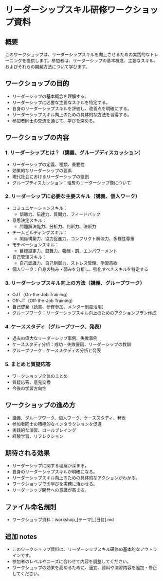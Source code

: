 # リーダーシップスキル研修ワークショップ資料

## 概要
このワークショップは、リーダーシップスキルを向上させるための実践的なトレーニングを提供します。参加者は、リーダーシップの基本概念、主要なスキル、およびそれらの開発方法について学びます。

## ワークショップの目的

- リーダーシップの基本概念を理解する。
- リーダーシップに必要な主要なスキルを特定する。
- 自身のリーダーシップスキルを評価し、改善点を明確にする。
- リーダーシップスキル向上のための具体的な方法を習得する。
- 参加者同士の交流を通じて、学びを深める。

## ワークショップの内容

### 1. リーダーシップとは？（講義、グループディスカッション）

- リーダーシップの定義、種類、重要性
- 効果的なリーダーシップの要素
- 現代社会におけるリーダーシップの役割
- グループディスカッション：理想のリーダーシップ像について

### 2. リーダーシップに必要な主要スキル（講義、個人ワーク）

- コミュニケーションスキル：
    - 傾聴力、伝達力、質問力、フィードバック
- 意思決定スキル：
    - 問題解決能力、分析力、判断力、決断力
- チームビルディングスキル：
    - 関係構築力、協力促進力、コンフリクト解決力、多様性尊重
- モチベーションスキル：
    - 目標設定力、鼓舞力、報酬・罰、エンパワーメント
- 自己管理スキル：
    - 自己認識力、自己制御力、ストレス管理、学習意欲
- 個人ワーク：自身の強み・弱みを分析し、強化すべきスキルを特定する

### 3. リーダーシップスキル向上の方法（講義、グループワーク）

- OJT（On-the-Job Training）
- Off-JT（Off-the-Job Training）
- 自己啓発（読書、研修参加、メンター制度活用）
- グループワーク：リーダーシップスキル向上のためのアクションプラン作成

### 4. ケーススタディ（グループワーク、発表）

- 過去の偉大なリーダーシップ事例、失敗事例
- ケーススタディ分析：成功・失敗要因、リーダーシップの教訓
- グループワーク：ケーススタディの分析と発表

### 5. まとめと質疑応答

- ワークショップ全体のまとめ
- 質疑応答、意見交換
- 今後の学習方向性

## ワークショップの進め方

- 講義、グループワーク、個人ワーク、ケーススタディ、発表
- 参加者同士の積極的なインタラクションを促進
- 実践的な演習、ロールプレイング
- 経験学習、リフレクション

## 期待される効果

- リーダーシップに関する理解が深まる。
- 自身のリーダーシップスキルが明確になる。
- リーダーシップスキル向上のための具体的なアクションがわかる。
- ワークショップでの学びを実務に活かせる。
- リーダーシップ開発への意識が高まる。

## ファイル命名規則

- ワークショップ資料：workshop_[テーマ]_[日付].md

## 追加 notes

- このワークショップ資料は、リーダーシップスキル研修の基本的なアウトラインです。
- 参加者のレベルやニーズに合わせて内容を調整してください。
- ワークショップの効果を高めるために、適宜、資料や演習内容を追加・修正してください。